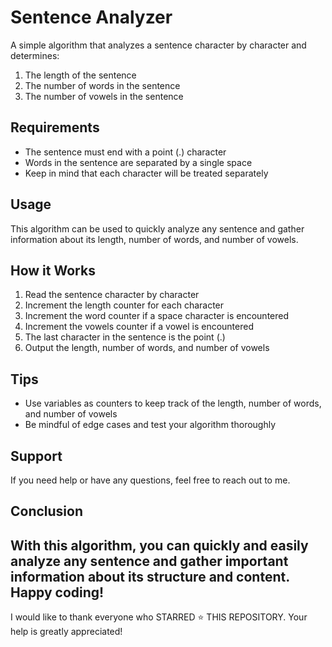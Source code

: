 # Sentence Analyzer

A simple algorithm that analyzes a sentence character by character and determines:
1. The length of the sentence
2. The number of words in the sentence
3. The number of vowels in the sentence

## Requirements
- The sentence must end with a point (.) character
- Words in the sentence are separated by a single space
- Keep in mind that each character will be treated separately

## Usage
This algorithm can be used to quickly analyze any sentence and gather information about its length, number of words, and number of vowels.

## How it Works
1. Read the sentence character by character
2. Increment the length counter for each character
3. Increment the word counter if a space character is encountered
4. Increment the vowels counter if a vowel is encountered
5. The last character in the sentence is the point (.)
6. Output the length, number of words, and number of vowels

## Tips
- Use variables as counters to keep track of the length, number of words, and number of vowels
- Be mindful of edge cases and test your algorithm thoroughly
## Support
If you need help or have any questions, feel free to reach out to me.

## Conclusion
With this algorithm, you can quickly and easily analyze any sentence and gather important information about its structure and content. Happy coding! 
---
I would like to thank everyone who STARRED ⭐️ THIS REPOSITORY. Your help is greatly appreciated!






